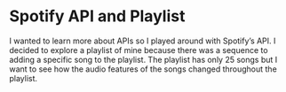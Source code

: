 # Spotify API and Playlist
I wanted to learn more about APIs so I played around with Spotify’s API. I decided to explore a playlist of mine because there was a sequence to adding a specific song to the playlist. The playlist has only 25 songs but I want to see how the audio features of the songs changed throughout the playlist.
